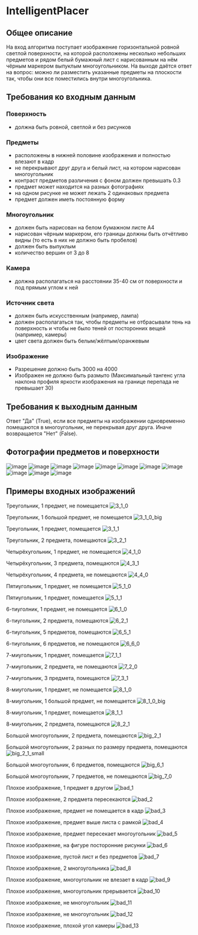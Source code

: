 # IntelligentPlacer

## Общее описание
На вход алгоритма поступает изображение горизонтальной ровной светлой поверхности, на которой расположены несколько небольших предметов и рядом белый бумажный лист с нарисованным на нём чёрным маркером выпуклым многоугольником. На выходе даётся ответ на вопрос: можно ли разместить указанные предметы на плоскости так, чтобы они все поместились внутри многоугольника.

## Требования ко входным данным
### Поверхность
- должна быть ровной, светлой и без рисунков
### Предметы
- расположены в нижней половине изображения и полностью влезают в кадр
- не перекрывают друг друга и белый лист, на котором нарисован многоугольник
- контраст предметов различения с фоном должен превышать 0.3
- предмет может находится на разных фотографиях
- на одном рисунке не может лежать 2 одинаковых предмета
- предмет должен иметь постоянную форму
### Многоугольник
- должен быть нарисован на белом бумажном листе А4
- нарисован чёрным маркером, его границы должны быть отчётливо видны (то есть в них не должно быть пробелов)
- должен быть выпуклым
- количество вершин от 3 до 8
### Камера
- должна располагаться на расстоянии 35-40 см от поверхности и под прямым углом к ней
### Источник света
- должен быть искусственным (например, лампа)
- должен располагаться так, чтобы предметы не отбрасывали тень на поверхность и чтобы не было теней от посторонних вещей (например, камеры)
- цвет света должен быть белым/жёлтым/оранжевым
### Изображение
- Разрешение должно быть 3000 на 4000
- Изображен не должно быть размыто (Максимальный тангенс угла наклона профиля яркости изображения на границе перепада не превышает 30)
## Требования к выходным данным
Ответ "Да" (True), если все предметы на изображении одновременно помещаются в многоугольник, не перекрывая друг друга. Иначе возвращается "Нет" (False).
## Фотографии предметов и поверхности
![image](https://user-images.githubusercontent.com/60978690/153725793-db8c9ead-e043-4ce1-95e1-9dfb3e09ef04.jpg)
![image](https://user-images.githubusercontent.com/60978690/153725695-08abf3df-f920-440a-93fe-e4a54f3d7a55.png)
![image](https://user-images.githubusercontent.com/60978690/153726137-972920c1-2993-40a5-88ae-0854130a0ecd.png)
![image](https://user-images.githubusercontent.com/60978690/153726143-d982c650-ff23-4f8d-ad23-1b051eb638eb.png)
![image](https://user-images.githubusercontent.com/60978690/153726155-2c571cd9-ce4d-4d3a-8b05-6f52d55ddb5f.png)
![image](https://user-images.githubusercontent.com/60978690/153726167-57f0d601-b17f-449b-b199-88d3a0cee164.png)
![image](https://user-images.githubusercontent.com/60978690/153726173-95092b6a-caef-47e1-81b7-11d79b23fe31.png)
![image](https://user-images.githubusercontent.com/60978690/153726176-8d3aeb36-c5cc-4c42-b0a5-249e52dc8532.png)
![image](https://user-images.githubusercontent.com/60978690/153726187-10aac9e9-c411-4253-b0d4-ef9ba339172c.png)
![image](https://user-images.githubusercontent.com/60978690/153726193-6f57f9fc-8064-4f42-8ccf-5e6e9bb1096f.png)
![image](https://user-images.githubusercontent.com/60978690/153726200-6be4fa5a-9515-414f-ab79-6ea1e424bff3.png)
## Примеры входных изображений
Треугольник, 1 предмет, не помещается
![3_1_0](https://user-images.githubusercontent.com/60978690/153761856-8a9e077c-c0f5-49fb-b0f0-1051d534159b.jpg)

Треугольник, 1 большой предмет, не помещается
![3_1_0_big](https://user-images.githubusercontent.com/60978690/153761860-e266946f-1401-462f-8d27-513f46b914d1.jpg)

Треугольник, 1 предмет, помещается
![3_1_1](https://user-images.githubusercontent.com/60978690/153761864-95b4eb9a-d801-4f7e-afb7-67fd711ce57c.jpg)

Треугольник, 2 предмета, помещаются
![3_2_1](https://user-images.githubusercontent.com/60978690/153761866-4f7e3d64-c78a-4eea-9bb6-c80d715c6915.jpg)

Четырёхугольник, 1 предмет, не помещается
![4_1_0](https://user-images.githubusercontent.com/60978690/153761868-6542d41c-0f30-4eb6-93e5-cceba57c0f87.jpg)

Четырёхугольник, 3 предмета, помещаются
![4_3_1](https://user-images.githubusercontent.com/60978690/153762282-f2156549-0c95-4f29-bee2-76bc3b36aaae.jpg)

Четырёхугольник, 4 предмета, не помещаются
![4_4_0](https://user-im![8_1_0](https://user-images.githubusercontent.com/60978690/153762348-6beb4b39-ea43-4a44-b5de-4a3364a3418a.jpg)ages.githubusercontent.com/60978690/153762295-4562d950-9999-4694-9dbb-4d1a82d7fe6d.jpg)

Пятиугольник, 1 предмет, не помещается
![5_1_0](https://user-images.githubusercontent.com/60978690/153762304-c6be82af-4112-4194-95a3-30503529c335.jpg)

Пятиугольник, 1 предмет, помещается
![5_1_1](https://user-images.githubusercontent.com/60978690/153762307-db76763c-2654-4348-8dff-a3ed49d85a40.jpg)

6-тиуголник, 1 предмет, не помещается
![6_1_0](https://user-images.githubusercontent.com/60978690/153762310-11e39466-1753-430c-9460-c4c97d331501.jpg)

6-тиугольник, 2 предмета, помещаются
![6_2_1](https://user-images.githubusercontent.com/60978690/153762312-c2113417-16d2-49cf-a8fd-5a0a9782e8d3.jpg)

6-тиугольник, 5 предметов, помещаются
![6_5_1](https://user-images.githubusercontent.com/60978690/153762317-19684353-8dc6-4a46-9f08-489c7ffc4227.jpg)

6-тиугольник, 6 предметов, не помещаются
![6_6_0](https://user-images.githubusercontent.com/60978690/153762322-44050536-c4bb-4492-8f73-66e8978e4017.jpg)

7-миугольник, 1 предмет, помещается
![7_1_1](https://user-images.githubusercontent.com/60978690/153762327-441780e3-2c95-403c-9576-b82a8bfee222.jpg)

7-миугольник, 2 предмета, не помещаются
![7_2_0](https://user-images.githubusercontent.com/60978690/153762329-ae4f183a-5f7f-41c3-9548-0d1f10ee6988.jpg)

7-миугольник, 3 предмета, помещаются
![7_3_1](https://user-images.githubusercontent.com/60978690/153762331-19f9d76c-ca07-46ad-a48f-af49148696a8.jpg)

8-миугольник, 1 предмет, не помещается
![8_1_0](https://user-images.githubusercontent.com/60978690/153762414-c4f4ec24-ea9e-4cdc-afde-44bb91e64719.jpg)

8-миугольник, 1 большой предмет, не помещается
![8_1_0_big](https://user-images.githubusercontent.com/60978690/153762419-19b5f714-3748-4c2d-946c-58bb32dfdac5.jpg)

8-миугольник, 1 предмет, помещается
![8_1_1](https://user-images.githubusercontent.com/60978690/153762423-aef68791-7933-4a9c-9eb4-f222398cde53.jpg)

8-миугольник, 2 предмета, помещаются
![8_2_1](https://user-images.githubusercontent.com/60978690/153762431-42c36edc-0f07-4b4e-a0cc-45bf0c46896d.jpg)

Большой многоугольник, 2 предмета, помещаются
![big_2_1](https://user-images.githubusercontent.com/60978690/153762499-59f7a6f9-1367-476b-af71-a38ee70f8225.jpg)

Большой многоугольник, 2 разных по размеру предмета, помещаются
![big_2_1_small](https://user-images.githubusercontent.com/60978690/153762502-9a669aaf-2a99-4824-a9ea-e6668a9b5bfe.jpg)

Большой многоугольник, 6 предметов, помещаются
![big_6_1](https://user-images.githubusercontent.com/60978690/153762509-74a4f204-ba0b-43db-a488-5dc7ec0e1f87.jpg)

Большой многоугольник, 7 предметов, не помещаются
![big_7_0](https://user-images.githubusercontent.com/60978690/153762514-ffdae612-f280-4c9f-ad9f-6f230cce12c8.jpg)

Плохое изображение, 1 предмет в другом
![bad_1](https://user-images.githubusercontent.com/60978690/153762541-57dec34b-8b62-48b6-8392-ee5f1892f5f7.jpg)

Плохое изображение, 2 предмета пересекаются
![bad_2](https://user-images.githubusercontent.com/60978690/153762544-e601c9a4-76f9-477f-a8d4-ed1a973e0359.jpg)

Плохое изображение, предмет не помещается в кадр
![bad_3](https://user-images.githubusercontent.com/60978690/153762548-bc07a5e6-c424-468e-867f-0c90aec7150d.jpg)

Плохое изображение, предмет выше листа с рамкой
![bad_4](https://user-images.githubusercontent.com/60978690/153762551-ef107182-65a7-4edb-bbab-3088d25c710b.jpg)

Плохое изображение, предмет пересекает многоугольник
![bad_5](https://user-images.githubusercontent.com/60978690/153762556-1c65ac84-2b46-448d-bcbb-61cfbd4dd6e2.jpg)

Плохое изображение, на фигуре посторонние рисунки
![bad_6](https://user-images.githubusercontent.com/60978690/153762557-e6e047e8-8e1d-45d6-a9d0-bd397275b69e.jpg)

Плохое изображение, пустой лист и без предметов
![bad_7](https://user-images.githubusercontent.com/60978690/153762561-6e655939-bb6a-4017-8f16-346d20d8cbd1.jpg)

Плохое изображение, 2 многоугольника
![bad_8](https://user-images.githubusercontent.com/60978690/153762564-946c6c88-9685-4123-9bd9-38d411cf04e9.jpg)

Плохое изображение, многоугольник не влезает в кадр
![bad_9](https://user-images.githubusercontent.com/60978690/153762569-45753787-556c-45f5-873a-0d03ca24fbad.jpg)

Плохое изображение, многоугольник прерывается
![bad_10](https://user-images.githubusercontent.com/60978690/153762573-761ad637-4d1b-48a8-b4c4-da30e52137cf.jpg)

Плохое изображение, не многоугольник
![bad_11](https://user-images.githubusercontent.com/60978690/153762575-ca190b69-0784-4aa0-aa9b-17f9f69214fc.jpg)

Плохое изображение, не многоугольник
![bad_12](https://user-images.githubusercontent.com/60978690/153762577-46c3b8f9-f37c-44bb-a9d0-d7e18aa51219.jpg)

Плохое изображение, плохой угол камеры
![bad_13](https://user-images.githubusercontent.com/60978690/153762582-1b659a0a-a05e-4e44-89bf-4a936f1515f7.jpg)




